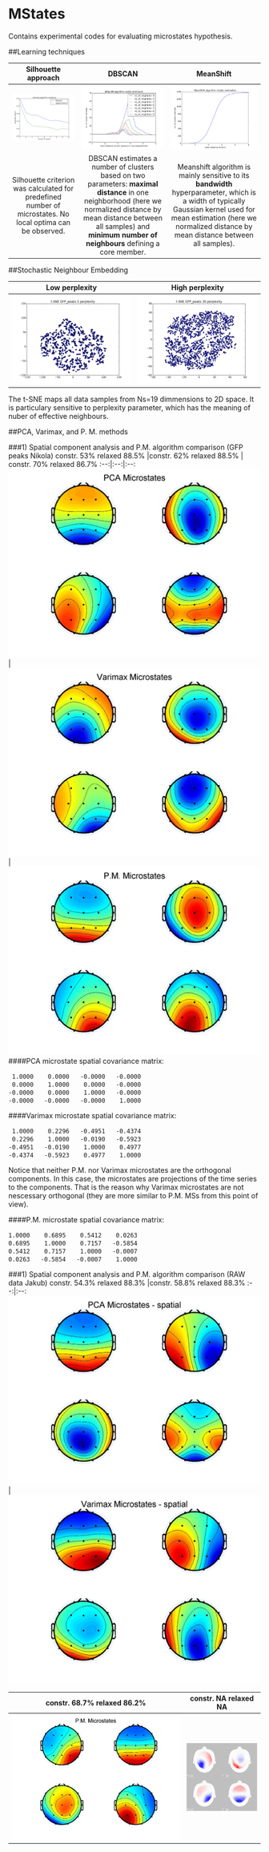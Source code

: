 # MStates

Contains experimental codes for evaluating microstates hypothesis.

##Learning techniques

Silhouette approach | DBSCAN | MeanShift
:--:|:--:|:--:
![Informed](https://github.com/VlastaKoudelka/MStates/blob/master/Results/Informed_algorithms.jpeg) | ![Dbscan](https://github.com/VlastaKoudelka/MStates/blob/master/Results/dbscan_no_clst.jpeg) | ![Meanshift](https://github.com/VlastaKoudelka/MStates/blob/master/Results/MeanShift_no_clst.jpeg)
Silhouette criterion was calculated for predefined number of microstates. No local optima can be observed. | DBSCAN estimates a number of clusters based on two parameters: **maximal distance** in one neighborhood (here we normalized distance by mean distance between all samples) and **minimum number of neighbours** defining a core member. | Meanshift algorithm is mainly sensitive to its **bandwidth** hyperparameter, which is a width of typically Gaussian kernel used for mean estimation (here we normalized distance by mean distance between all samples).

##Stochastic Neighbour Embedding

Low perplexity           |  High perplexity
:-------------------------:|:-------------------------:
![lowperplexity](https://github.com/VlastaKoudelka/MStates/blob/master/Results/t-SNE%20GFP_peaks_perp_5.jpeg)   |  ![highperplexity](https://github.com/VlastaKoudelka/MStates/blob/master/Results/t-SNE%20GFP_peaks_perplexity30.jpeg)



The t-SNE maps all data samples from Ns=19 dimmensions to 2D space. It is particulary sensitive to perplexity parameter, which has the meaning of nuber of effective neighbours.

##PCA, Varimax, and P. M. methods

###1) Spatial component analysis and P.M. algorithm comparison (GFP peaks Nikola)
constr. 53% relaxed 88.5% |constr. 62% relaxed 88.5% | constr. 70% relaxed 86.7%
:--:|:--:|:--:
![Pca](https://github.com/VlastaKoudelka/MStates/blob/master/Results/pca.jpg) | ![Varimax](https://github.com/VlastaKoudelka/MStates/blob/master/Results/varimax.jpg) | ![Pascual](https://github.com/VlastaKoudelka/MStates/blob/master/Results/pascual.jpg)
####PCA microstate spatial covariance matrix:

     1.0000    0.0000   -0.0000   -0.0000
     0.0000    1.0000    0.0000   -0.0000
    -0.0000    0.0000    1.0000   -0.0000
    -0.0000   -0.0000   -0.0000    1.0000

####Varimax microstate spatial covariance matrix:

     1.0000    0.2296   -0.4951   -0.4374
     0.2296    1.0000   -0.0190   -0.5923
    -0.4951   -0.0190    1.0000    0.4977
    -0.4374   -0.5923    0.4977    1.0000   

Notice that neither P.M. nor Varimax microstates are the orthogonal components. In this case, the microstates are projections of the time series to the components. That is the reason why Varimax microstates are not nescessary orthogonal (they are more similar to P.M. MSs from this point of view). 

####P.M. microstate spatial covariance matrix:
    
    1.0000    0.6895    0.5412    0.0263
    0.6895    1.0000    0.7157   -0.5854
    0.5412    0.7157    1.0000   -0.0007
    0.0263   -0.5854   -0.0007    1.0000

###1) Spatial component analysis and P.M. algorithm comparison (RAW data Jakub)
constr. 54.3% relaxed 88.3% |constr. 58.8% relaxed 88.3% 
:--:|:--:
![Pca2](https://github.com/VlastaKoudelka/MStates/blob/master/Results/pca_raw.jpg)|![Varimax2](https://github.com/VlastaKoudelka/MStates/blob/master/Results/varimax_raw.jpg)

constr. 68.7% relaxed 86.2% |constr. NA relaxed NA
:--:|:--:
![Pascual2](https://github.com/VlastaKoudelka/MStates/blob/master/Results/pascual_raw.jpg)|![lor](https://github.com/VlastaKoudelka/MStates/blob/master/Results/LOR.bmp)



